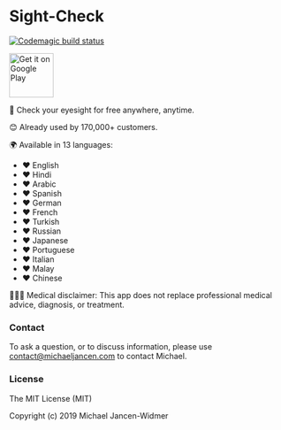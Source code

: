 # Sight-Check

[![Codemagic build status](https://api.codemagic.io/apps/5d2b97a1a39dd76aa3cc12e8/5d2b97a1a39dd76aa3cc12e7/status_badge.svg)](https://codemagic.io/apps/5d2b97a1a39dd76aa3cc12e8/5d2b97a1a39dd76aa3cc12e7/latest_build)

<a href='https://play.google.com/store/apps/details?id=com.michaeljancen.sight_check&pcampaignid=MKT-Other-global-all-co-prtnr-py-PartBadge-Mar2515-1'><img alt='Get it on Google Play' src='https://play.google.com/intl/en_us/badges/images/generic/en_badge_web_generic.png' height="80"/></a>

🏥 Check your eyesight for free anywhere, anytime.

😊 Already used by 170,000+ customers.

🌍 Available in 13 languages:
- ❤ English
- ❤ Hindi
- ❤ Arabic
- ❤ Spanish
- ❤ German
- ❤ French
- ❤ Turkish
- ❤ Russian
- ❤ Japanese
- ❤ Portuguese
- ❤ Italian
- ❤ Malay
- ❤ Chinese

👨🏼‍⚕️ Medical disclaimer: This app does not replace professional medical advice, diagnosis, or treatment.
      
      
### Contact
To ask a question, or to discuss information, please use contact@michaeljancen.com to contact Michael.

### License
The MIT License (MIT)

Copyright (c) 2019 Michael Jancen-Widmer
